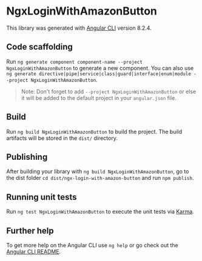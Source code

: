 # NgxLoginWithAmazonButton

This library was generated with [Angular CLI](https://github.com/angular/angular-cli) version 8.2.4.

## Code scaffolding

Run `ng generate component component-name --project NgxLoginWithAmazonButton` to generate a new component. You can also use `ng generate directive|pipe|service|class|guard|interface|enum|module --project NgxLoginWithAmazonButton`.
> Note: Don't forget to add `--project NgxLoginWithAmazonButton` or else it will be added to the default project in your `angular.json` file. 

## Build

Run `ng build NgxLoginWithAmazonButton` to build the project. The build artifacts will be stored in the `dist/` directory.

## Publishing

After building your library with `ng build NgxLoginWithAmazonButton`, go to the dist folder `cd dist/ngx-login-with-amazon-button` and run `npm publish`.

## Running unit tests

Run `ng test NgxLoginWithAmazonButton` to execute the unit tests via [Karma](https://karma-runner.github.io).

## Further help

To get more help on the Angular CLI use `ng help` or go check out the [Angular CLI README](https://github.com/angular/angular-cli/blob/master/README.md).
